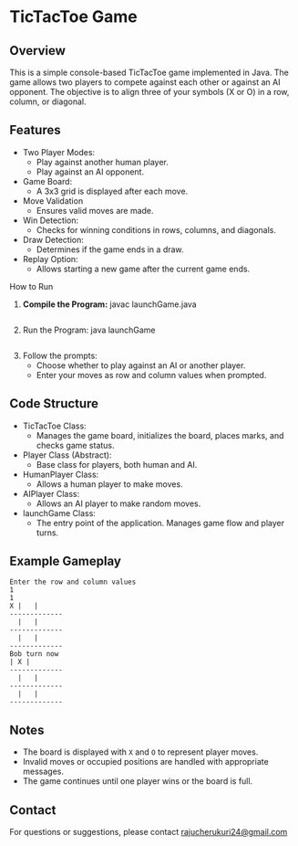 
# TicTacToe Game

## Overview

This is a simple console-based TicTacToe game implemented in Java. The game allows two players to compete against each other or against an AI opponent. The objective is to align three of your symbols (X or O) in a row, column, or diagonal.

## Features

- Two Player Modes:
  - Play against another human player.
  - Play against an AI opponent.
- Game Board:
  - A 3x3 grid is displayed after each move.
- Move Validation
  - Ensures valid moves are made.
- Win Detection:
  - Checks for winning conditions in rows, columns, and diagonals.
- Draw Detection:
  - Determines if the game ends in a draw.
- Replay Option:
  - Allows starting a new game after the current game ends.

 How to Run

1. **Compile the Program:**
   javac launchGame.java
   ```

2. Run the Program:
 java launchGame
   ```

3. Follow the prompts:
   - Choose whether to play against an AI or another player.
   - Enter your moves as row and column values when prompted.

## Code Structure

- TicTacToe Class:
  - Manages the game board, initializes the board, places marks, and checks game status.
- Player Class (Abstract):
  - Base class for players, both human and AI.
- HumanPlayer Class:
  - Allows a human player to make moves.
- AIPlayer Class:
  - Allows an AI player to make random moves.
- launchGame Class:
  - The entry point of the application. Manages game flow and player turns.

## Example Gameplay

```
Enter the row and column values
1
1
X |   |  
-------------
  |   |  
-------------
  |   |  
-------------
Bob turn now
| X |  
-------------
  |   |  
-------------
  |   |  
-------------
```

## Notes

- The board is displayed with `X` and `O` to represent player moves.
- Invalid moves or occupied positions are handled with appropriate messages.
- The game continues until one player wins or the board is full.


## Contact

For questions or suggestions, please contact rajucherukuri24@gmail.com

